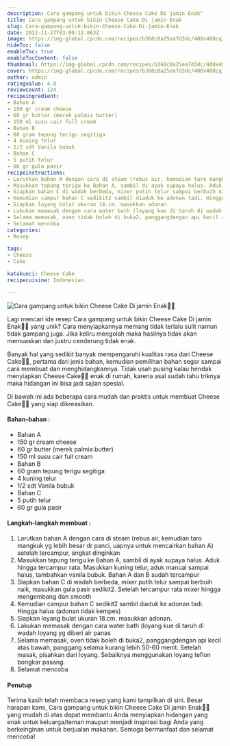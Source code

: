 ```yaml
---
description: Cara gampang untuk bikin Cheese Cake Di jamin Enak"
title: Cara gampang untuk bikin Cheese Cake Di jamin Enak
slug: Cara-gampang-untuk-bikin-Cheese-Cake-Di-jamin-Enak
date: 2022-11-27T03:09:12.063Z
image: https://img-global.cpcdn.com/recipes/b368c8a25ea7d3dc/400x400cq70/photo.jpg
hideToc: false
enableToc: true
enableTocContent: false
thumbnail: https://img-global.cpcdn.com/recipes/b368c8a25ea7d3dc/400x400cq70/photo.jpg
cover: https://img-global.cpcdn.com/recipes/b368c8a25ea7d3dc/400x400cq70/photo.jpg
author: admin
ratingvalue: 4.8
reviewcount: 124
recipeingredient:
- Bahan A
- 150 gr cream cheese
- 60 gr butter (merek palmia butter)
- 150 ml susu cair full cream
- Bahan B
- 60 gram tepung terigu segitiga
- 4 kuning telur
- 1/2 sdt Vanila bubuk
- Bahan C
- 5 putih telur
- 60 gr gula pasir
recipeinstructions:
- Larutkan bahan A dengan cara di steam (rebus air, kemudian taro mangkuk yg lebih besar dr panci, uapnya untuk mencairkan bahan A) setelah tercampur, angkat dinginkan
- Masukkan tepung terigu ke Bahan A, sambil di ayak supaya halus. Aduk hingga tercampur rata. Masukkan kuning telur, aduk manual sampai halus, tambahkan vanila bubuk. Bahan A dan B sudah tercampur
- Siapkan bahan C di wadah berbeda, mixer putih telur sampai berbuih naik, masukkan gula pasir sedikit2. Setelah tercampur rata mixer hingga mengembang dan smooth
- Kemudian campur bahan C sedikit2 sambil diaduk ke adonan tadi. Hingga halus (adonan tidak kempes)
- Siapkan loyang bulat ukuran 18.cm. masukkan adonan.
- Lakukan memasak dengan cara water bath (loyang kue di taruh di wadah loyang yg diberi air panas
- Selama memasak, oven tidak boleh di buka2, panggangdengan api kecil atas bawah, panggang selama kurang lebih 50-60 menit. Setelah masak, pisahkan dari loyang. Sebaiknya menggunakan loyang teflon bongkar pasang.
- Selamat mencoba
categories:
- Resep

tags:
- Cheese
- Cake

katakunci: Cheese Cake
recipecuisine: Indonesian

---
```


![Cara gampang untuk bikin Cheese Cake Di jamin Enak👩‍🍳](https://img-global.cpcdn.com/recipes/b368c8a25ea7d3dc/400x400cq70/photo.jpg)

Lagi mencari ide resep Cara gampang untuk bikin Cheese Cake Di jamin Enak👩‍🍳 yang unik? Cara menyiapkannya memang tidak terlalu sulit namun tidak gampang juga. Jika keliru mengolah maka hasilnya tidak akan memuaskan dan justru cenderung tidak enak.

Banyak hal yang sedikit banyak mempengaruhi kualitas rasa dari Cheese Cake👩‍🍳, pertama dari jenis bahan, kemudian pemilihan bahan segar sampai cara membuat dan menghidangkannya. Tidak usah pusing kalau hendak menyiapkan Cheese Cake👩‍🍳 enak di rumah, karena asal sudah tahu triknya maka hidangan ini bisa jadi sajian spesial.

Di bawah ini ada beberapa cara mudah dan praktis untuk membuat Cheese Cake👩‍🍳 yang siap dikreasikan.

<!--inarticleads1-->

#### Bahan-bahan :

- Bahan A
- 150 gr cream cheese
- 60 gr butter (merek palmia butter)
- 150 ml susu cair full cream
- Bahan B
- 60 gram tepung terigu segitiga
- 4 kuning telur
- 1/2 sdt Vanila bubuk
- Bahan C
- 5 putih telur
- 60 gr gula pasir

<!--inarticleads2-->

#### Langkah-langkah membuat :

1. Larutkan bahan A dengan cara di steam (rebus air, kemudian taro mangkuk yg lebih besar dr panci, uapnya untuk mencairkan bahan A) setelah tercampur, angkat dinginkan
1. Masukkan tepung terigu ke Bahan A, sambil di ayak supaya halus. Aduk hingga tercampur rata. Masukkan kuning telur, aduk manual sampai halus, tambahkan vanila bubuk. Bahan A dan B sudah tercampur
1. Siapkan bahan C di wadah berbeda, mixer putih telur sampai berbuih naik, masukkan gula pasir sedikit2. Setelah tercampur rata mixer hingga mengembang dan smooth
1. Kemudian campur bahan C sedikit2 sambil diaduk ke adonan tadi. Hingga halus (adonan tidak kempes)
1. Siapkan loyang bulat ukuran 18.cm. masukkan adonan.
1. Lakukan memasak dengan cara water bath (loyang kue di taruh di wadah loyang yg diberi air panas
1. Selama memasak, oven tidak boleh di buka2, panggangdengan api kecil atas bawah, panggang selama kurang lebih 50-60 menit. Setelah masak, pisahkan dari loyang. Sebaiknya menggunakan loyang teflon bongkar pasang.
1. Selamat mencoba

#### Penutup

Terima kasih telah membaca resep yang kami tampilkan di sini. Besar harapan kami, Cara gampang untuk bikin Cheese Cake Di jamin Enak👩‍🍳 yang mudah di atas dapat membantu Anda menyiapkan hidangan yang enak untuk keluarga/teman maupun menjadi inspirasi bagi Anda yang berkeinginan untuk berjualan makanan. Semoga bermanfaat dan selamat mencoba!